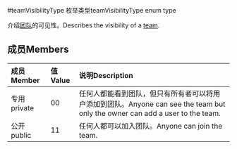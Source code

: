 #<a name="teamvisibilitytype-enum-type"></a><span data-ttu-id="af578-101">teamVisibilityType 枚举类型</span><span class="sxs-lookup"><span data-stu-id="af578-101">teamVisibilityType enum type</span></span>



<span data-ttu-id="af578-102">介绍[团队](../resources/team.md)的可见性。</span><span class="sxs-lookup"><span data-stu-id="af578-102">Describes the visibility of a [team](../resources/team.md).</span></span> 

## <a name="members"></a><span data-ttu-id="af578-103">成员</span><span class="sxs-lookup"><span data-stu-id="af578-103">Members</span></span>

| <span data-ttu-id="af578-104">成员</span><span class="sxs-lookup"><span data-stu-id="af578-104">Member</span></span> | <span data-ttu-id="af578-105">值</span><span class="sxs-lookup"><span data-stu-id="af578-105">Value</span></span>| <span data-ttu-id="af578-106">说明</span><span class="sxs-lookup"><span data-stu-id="af578-106">Description</span></span> |
|:---------------|:--------|:----------|
|<span data-ttu-id="af578-107">专用</span><span class="sxs-lookup"><span data-stu-id="af578-107">private</span></span>|<span data-ttu-id="af578-108">0</span><span class="sxs-lookup"><span data-stu-id="af578-108">0</span></span>|<span data-ttu-id="af578-109">任何人都能看到团队，但只有所有者可以将用户添加到团队。</span><span class="sxs-lookup"><span data-stu-id="af578-109">Anyone can see the team but only the owner can add a user to the team.</span></span>|
|<span data-ttu-id="af578-110">公开</span><span class="sxs-lookup"><span data-stu-id="af578-110">public</span></span>|<span data-ttu-id="af578-111">1</span><span class="sxs-lookup"><span data-stu-id="af578-111">1</span></span>|<span data-ttu-id="af578-112">任何人都可以加入团队。</span><span class="sxs-lookup"><span data-stu-id="af578-112">Anyone can join the team.</span></span>|
